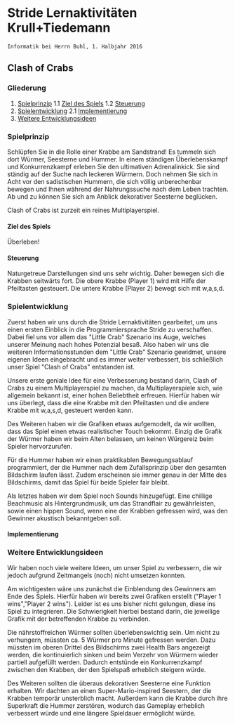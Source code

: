 
# Stride Lernaktivitäten Krull+Tiedemann
    Informatik bei Herrn Buhl, 1. Halbjahr 2016

## Clash of Crabs

### Gliederung
1. [Spielprinzip](#a)
     1.1 [Ziel des Spiels](#b)
     1.2 [Steuerung](#c)
2. [Spielentwicklung](#d)
    2.1 [Implementierung](#e)
3. [Weitere Entwicklungsideen](#f)

### <a id="a">Spielprinzip</a>

Schlüpfen Sie in die Rolle einer Krabbe am Sandstrand! 
Es tummeln sich dort Würmer, Seesterne und Hummer. In einem ständigen Überlebenskampf und Konkurrenzkampf erleben Sie den ultimativen Adrenalinkick. Sie sind ständig auf der Suche nach leckeren Würmern. Doch nehmen Sie sich in Acht vor den sadistischen Hummern, die sich völlig unberechenbar bewegen und Ihnen während der Nahrungssuche nach dem Leben trachten. 
Ab und zu können Sie sich am Anblick dekorativer Seesterne beglücken.

Clash of Crabs ist zurzeit ein reines Multiplayerspiel.

#### <a id="b">Ziel des Spiels</a>

Überleben!

#### <a id="c">Steuerung</a>

Naturgetreue Darstellungen sind uns sehr wichtig. Daher bewegen sich die Krabben seitwärts fort.
Die obere Krabbe (Player 1) wird mit Hilfe der Pfeiltasten gesteuert.
Die untere Krabbe (Player 2) bewegt sich mit w,a,s,d.

### <a id="d">Spielentwicklung</a>

Zuerst haben wir uns durch die Stride Lernaktivitäten gearbeitet, um uns einen ersten Einblick in die Programmiersprache Stride zu verschaffen. Dabei fiel uns vor allem das "Little Crab" Szenario ins Auge, welches unserer Meinung nach hohes Potenzial besaß. Also haben wir uns die weiteren Informationsstunden dem "Little Crab" Szenario gewidmet, unsere eigenen Ideen eingebracht und es immer weiter verbessert, bis schließlich unser Spiel "Clash of Crabs" entstanden ist.

Unsere erste geniale Idee für eine Verbesserung bestand darin, Clash of Crabs zu einem Multiplayerspiel zu machen, da Multiplayerspiele sich, wie allgemein bekannt ist, einer hohen Beliebtheit erfreuen. Hierfür haben wir uns überlegt, dass die eine Krabbe mit den Pfeiltasten und die andere Krabbe mit w,a,s,d, gesteuert werden kann.

Des Weiteren haben wir die Grafiken etwas aufgemodelt, da wir wollten, dass das Spiel einen etwas realistischer Touch bekommt.
Einzig die Grafik der Würmer haben wir beim Alten belassen, um keinen Würgereiz beim Spieler hervorzurufen.

Für die Hummer haben wir einen praktikablen Bewegungsablauf programmiert, der die Hummer nach dem Zufallsprinzip über den gesamten Bildschirm laufen lässt. Zudem erscheinen sie immer genau in der Mitte des Bildschirms, damit das Spiel für beide Spieler fair bleibt.

Als letztes haben wir dem Spiel noch Sounds hinzugefügt. Eine chillige Beachmusic als Hintergrundmusik, um das Strandflair zu gewährleisten, sowie einen hippen Sound, wenn eine der Krabben gefressen wird, was den Gewinner akustisch bekanntgeben soll.

#### <a id="e">Implementierung</a>

### <a id="f">Weitere Entwicklungsideen</a>

Wir haben noch viele weitere Ideen, um unser Spiel zu verbessern, die wir jedoch aufgrund Zeitmangels (noch) nicht umsetzen konnten. 

Am wichtigesten wäre uns zunächst die Einblendung des Gewinners am Ende des Spiels. Hierfür haben wir bereits zwei Grafiken  erstellt ("Player 1 wins","Player 2 wins"). Leider ist es uns bisher nicht gelungen, diese ins Spiel zu integrieren. Die Schwierigkeit hierbei bestand darin, die jeweilige Grafik mit der betreffenden Krabbe zu verbinden.

Die nährstoffreichen Würmer sollten überlebenswichtig sein. Um nicht zu verhungern, müssten ca. 5 Würmer pro Minute gefressen werden. 
Dazu müssten im oberen Drittel des Bildschirms zwei Health Bars angezeigt werden, die kontinuierlich sinken und beim Verzehr von Würmern wieder partiell aufgefüllt werden. Dadurch entstünde ein Konkurrenzkampf zwischen den Krabben, der den Spielspaß erheblich steigern würde.

Des Weiteren sollten die überaus dekorativen Seesterne eine Funktion erhalten. Wir dachten an einen Super-Mario-inspired Seestern, der die Krabben temporär unsterblich macht. Außerdem kann die Krabbe durch ihre Superkraft die Hummer zerstören, wodurch das Gameplay erheblich verbessert würde und eine längere Spieldauer ermöglicht würde. 


